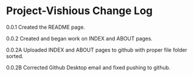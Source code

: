 # Project-Vishious Change Log

0.0.1 Created the README page.

0.0.2 Created and began work on INDEX and ABOUT pages.

0.0.2A Uploaded INDEX and ABOUT pages to github with proper file folder sorted.

0.0.2B Corrected Github Desktop email and fixed pushing to github.
